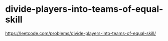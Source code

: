 # divide-players-into-teams-of-equal-skill

https://leetcode.com/problems/divide-players-into-teams-of-equal-skill/

